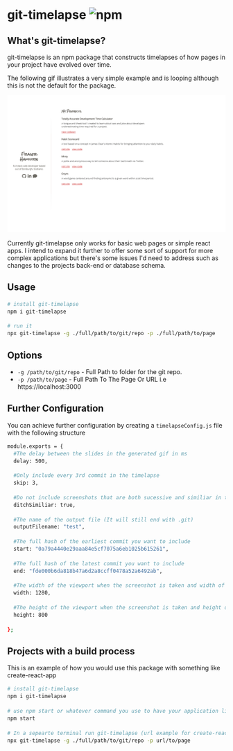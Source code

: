 # git-timelapse ![npm](https://img.shields.io/npm/v/git-timelapse)

## What's git-timelapse?

git-timelapse is an npm package that constructs timelapses of how pages in your project have evolved over time.

The following gif illustrates a very simple example and is looping although this is not the default for the package.

![](complex_looping.gif)

Currently git-timelapse only works for basic web pages or simple react apps. I intend to expand it further to offer some sort of support for more complex applications but there's some issues I'd need to address such as changes to the projects back-end or database schema.

## Usage

```sh
# install git-timelapse
npm i git-timelapse

# run it
npx git-timelapse -g ./full/path/to/git/repo -p ./full/path/to/page
```

## Options

- `-g /path/to/git/repo` - Full Path to folder for the git repo.
- `-p /path/to/page` - Full Path To The Page Or URL i.e https://localhost:3000

## Further Configuration

You can achieve further configuration by creating a `timelapseConfig.js` file with the following structure

```sh
module.exports = {
  #The delay between the slides in the generated gif in ms
  delay: 500,

  #Only include every 3rd commit in the timelapse
  skip: 3,

  #Do not include screenshots that are both sucessive and similiar in the final timelapse
  ditchSimiliar: true,

  #The name of the output file (It will still end with .git)
  outputFilename: "test",

  #The full hash of the earliest commit you want to include
  start: "0a79a4440e29aaa84e5cf7075a6eb1025b615261",

  #The full hash of the latest commit you want to include
  end: "fde000b6da818b47a6d2a8ccff0478a52a6492ab",

  #The width of the viewport when the screenshot is taken and width of the gif
  width: 1280,

  #The height of the viewport when the screenshot is taken and height of the gif
  height: 800

};

```

## Projects with a build process

This is an example of how you would use this package with something like create-react-app

```sh
# install git-timelapse
npm i git-timelapse

# use npm start or whatever command you use to have your application listen to changes in your code
npm start

# In a sepearte terminal run git-timelapse (url example for create-react-app: http://localhost:3000)
npx git-timelapse -g ./full/path/to/git/repo -p url/to/page
```
